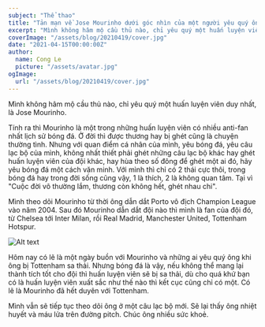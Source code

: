 ```yaml
---
subject: "Thể thao"
title: "Tản mạn về Jose Mourinho dưới góc nhìn của một người yêu quý ông"
excerpt: "Mình không hâm mộ cầu thủ nào, chỉ yêu quý một huấn luyện viên duy nhất, là Jose Mourinho."
coverImage: "/assets/blog/20210419/cover.jpg"
date: "2021-04-15T00:00:00Z"
author:
  name: Cong Le
  picture: "/assets/avatar.jpg"
ogImage:
  url: "/assets/blog/20210419/cover.jpg"
---
```


Mình không hâm mộ cầu thủ nào, chỉ yêu quý một huấn luyện viên duy nhất, là Jose Mourinho.

Tính ra thì Mourinho là một trong những huấn luyện viên có nhiều anti-fan nhất lịch sử bóng đá. Ở đời thì được thương hay bị ghét cũng là chuyện thường tình. Nhưng với quan điểm cá nhân của mình, yêu bóng đá, yêu câu lạc bộ của mình, không nhất thiết phải ghét những câu lạc bộ khác hay ghét huấn luyện viên của đội khác, hay hùa theo số đông để ghét một ai đó, hãy yêu bóng đá một cách văn minh. Với mình thì chỉ có 2 thái cực thôi, trong bóng đá hay trong đời sống cũng vậy, 1 là thích, 2 là không quan tâm. Tại vì "Cuộc đời vô thường lắm, thương còn không hết, ghét nhau chi".

Mình theo dõi Mourinho từ thời ông dẫn dắt Porto vô địch Champion League vào năm 2004. Sau đó Mourinho dẫn dắt đội nào thì mình là fan của đội đó, từ Chelsea tới Inter Milan, rồi Real Madrid, Manchester United, Tottenham Hotspur.

![Alt text](/assets/blog/20210419/mourinho-in-tott.jpg)

Hôm nay có lẽ là một ngày buồn với Mourinho và những ai yêu quý ông khi ông bị Tottenham sa thải. Nhưng bóng đá là vậy, nếu không thể mang lại thành tích tốt cho đội thì huấn luyện viên sẽ bị sa thải, dù cho quá khứ bạn có là huấn luyện viên xuất sắc như thế nào thì kết cục cũng chỉ có một. Có lẽ là Mourinho đã hết duyên với Tottenham.

Mình vẫn sẽ tiếp tục theo dõi ông ở một câu lạc bộ mới. Sẽ lại thấy ông nhiệt huyết và máu lửa trên đường pitch. Chúc ông nhiều sức khoẻ.
